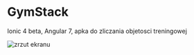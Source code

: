 # GymStack
Ionic 4 beta, Angular 7, apka do zliczania objetosci treningowej


![zrzut ekranu](https://lh4.googleusercontent.com/TwfgcBIB5bEEh_roBMx3UGT-uxp6jKUNq9wgb8lUaVYqyBYhE_rRWRseHJIm5CwxO3dQGUGKj9LISu2uURec=w1919-h974-rw)
